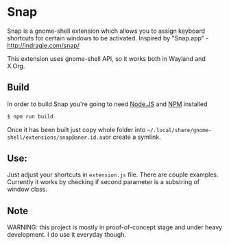 # Snap
Snap is a gnome-shell extension which allows you to assign keyboard shortcuts for certain windows to be activated.
Inspired by "Snap.app" - http://indragie.com/snap/

This extension uses gnome-shell API, so it works both in Wayland and X.Org.

## Build
In order to build Snap you're going to need [Node.JS](https://nodejs.org) and [NPM](https://www.npmjs.com/) installed

```bash
$ npm run build
```

Once it has been built just copy whole folder into `~/.local/share/gnome-shell/extensions/snap@aner.id.au`or create a symlink.

## Use:
Just adjust your shortcuts in `extension.js` file. There are couple examples.
Currently it works by checking if second parameter is a substring of window class.

## Note
WARNING: this project is mostly in proof-of-concept stage and under heavy development. I do use it everyday though.
